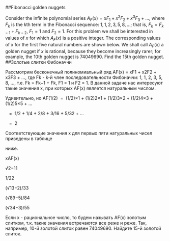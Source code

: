 ##Fibonacci golden nuggets

Consider the infinite polynomial series $A_F(x) = x F_1 + x^2 F_2 + x^3 F_3 + \dots$, where $F_k$ is the $k$th term in the Fibonacci sequence: $1, 1, 2, 3, 5, 8, \dots$; that is, $F_k = F_{k-1} + F_{k-2}$, $F_1 = 1$ and $F_2 = 1$.
For this problem we shall be interested in values of $x$ for which $A_F(x)$ is a positive integer.
The corresponding values of x for the first five natural numbers are shown below.
We shall call $A_F(x)$ a golden nugget if $x$ is rational, because they become increasingly rarer; for example, the 10th golden nugget is 74049690.
Find the 15th golden nugget.
##Золотые слитки Фибоначчи

Рассмотрим бесконечный полиномиальный ряд AF(x) = xF1 + x2F2 + x3F3 + ..., где Fk - k-й член последовательности Фибоначчи: 1, 1, 2, 3, 5, 8, ..., т.е. Fk = Fk−1 + Fk, F1 = 1 и F2 = 1.
В данной задаче нас интересуют такие значения x, при которых AF(x) является натуральным числом.


Удивительно, но AF(1/2)
 = 
(1/2)×1 + (1/2)2×1 + (1/2)3×2 + (1/2)4×3 + (1/2)5×5 + ...


 
 = 
1/2 + 1/4 + 2/8 + 3/16 + 5/32 + ...


 
 = 
2


Соответствующие значения x для первых пяти натуральных чисел приведены в таблице

ниже.



xAF(x)


√2−11


1/22


(√13−2)/33


(√89−5)/84


(√34−3)/55



Если x - рациональное число, то будем называть AF(x) золотым слитком, т.к. такие значения встречаются все реже и реже. Так, например, 10-й золотой слиток равен 74049690.
Найдите 15-й золотой слиток.
